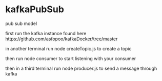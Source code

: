 # kafkaPubSub
pub sub model

first run the kafka instance found here https://github.com/asfopoo/kafkaDocker/tree/master

in another terminal run node createTopic.js to create a topic

then run node consumer to start listening with your consumer

then in a third terminal run node producer.js to send a message through kafka
